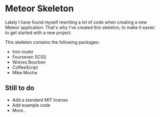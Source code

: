 # Meteor Skeleton

Lately I have found myself rewriting a lot of code when creating a new Meteor application. That's why I've created this skeleton, to make it easier to get started with a new project.

This skeleton contains the following packages:
* Iron router
* Fourseven SCSS
* Wolves Bourbon
* CoffeeScript
* Mike Mocha

## Still to do
* Add a standard MIT license
* Add example code
* More..
